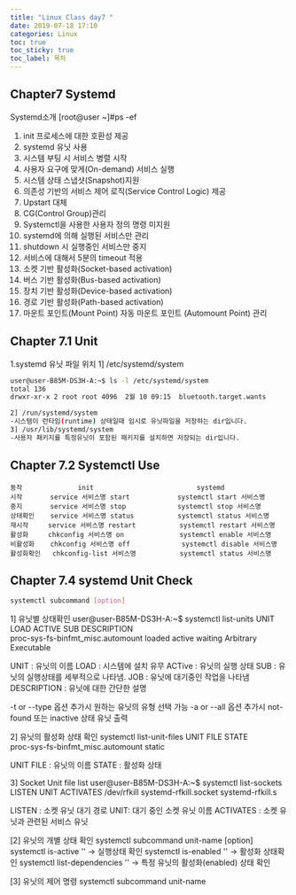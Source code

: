 ```yaml
---
title: "Linux Class day7 "
date: 2019-07-18 17:10
categories: Linux
toc: true
toc_sticky: true
toc_label: 목차 
---
```


## Chapter7 Systemd 


Systemd소개
[root@user ~]#ps -ef
1. init 프로세스에 대한 호환성 제공
2. systemd 유닛 사용
3. 시스템 부팅 시 서비스 병렬 시작
4. 사용자 요구에 맞게(On-demand) 서비스 실행
5. 시스템 상태 스냅샷(Snapshot)지원
6. 의존성 기반의 서비스 제어 로직(Service Control Logic) 제공
7. Upstart 대체 
8. CG(Control Group)관리
9. Systemctl을 사용한 사용자 정의 명령 미지원
10. systemd에 의해 실행된 서비스만 관리
11. shutdown 시 실행중인 서비스만 중지
12. 서비스에 대해서 5분의 timeout 적용
13. 소켓 기반 활성화(Socket-based activation)
14. 버스 기반 활성화(Bus-based activation)
15. 장치 기반 활성화(Device-based activation)
16. 경로 기반 활성화(Path-based activation)
17. 마운트 포인트(Mount Point) 자동 마운트 포인트 (Automount Point) 관리

## Chapter 7.1 Unit


1.systemd 유닛 파일 위치
1] /etc/systemd/system
```bash
user@user-B85M-DS3H-A:~$ ls -l /etc/systemd/system
total 136
drwxr-xr-x 2 root root 4096  2월 10 09:15  bluetooth.target.wants
```

```bash
2] /run/systemd/system
-시스템이 런타임(runtime) 상태일때 임시로 유닛파일을 저장하는 dir입니다.
3] /usr/lib/systemd/system
-사용자 패키지를 특정유닛이 포함된 패키지를 설치하면 저장되는 dir입니다.
```

## Chapter 7.2 Systemctl Use

```class
동작              init                          systemd
시작       service 서비스명 start            systemctl start 서비스명
중지       service 서비스명 stop             systemctl stop 서비스명
상태확인    service 서비스명 status           systemctl status 서비스명
재시작     service 서비스명 restart           systemctl restart 서비스명
활성화     chkconfig 서비스명 on              systemctl enable 서비스명
비활성화    chkconfig 서비스명 off             systemctl disable 서비스명
활성화확인   chkconfig-list 서비스명           systemctl status 서비스명
```

## Chapter 7.4 systemd Unit Check

```bash
systemctl subcommand [option]
```

1] 유닛별 상태확인
user@user-B85M-DS3H-A:~$ systemctl list-units
UNIT                          LOAD   ACTIVE SUB       DESCRIPTION              
proc-sys-fs-binfmt_misc.automount loaded active waiting   Arbitrary Executable 

UNIT : 유닛의 이름
LOAD : 시스템에 설치 유무
ACTive : 유닛의 실행 상태
SUB : 유닛의 실행상태를 세부적으로 나타냄.
JOB : 유닛에 대기중인 작업을 나타냄
DESCRIPTION : 유닛에 대한 간단한 설명

-t or --type 옵션 추가시 원하는 유닛의 유형 선택 가능
-a or --all 옵션 추가시 not-found 또는 inactive 상태 유닛 출력

2] 유닛의 활성화 상태 확인
systemctl list-unit-files 
UNIT FILE                                  STATE          
proc-sys-fs-binfmt_misc.automount          static         

UNIT FILE : 유닛의 이름
STATE : 활성화 상태

3] Socket Unit file list
user@user-B85M-DS3H-A:~$ systemctl list-sockets 
LISTEN                          UNIT                            ACTIVATES
/dev/rfkill                     systemd-rfkill.socket           systemd-rfkill.s

LISTEN : 소켓 유닛 대기 경로
UNIT: 대기 중인 소켓 유닛 이름
ACTIVATES : 소켓 유닛과 관련된 서비스 유닛

[2] 유닛의 개별 상태 확인
systemctl subcommand unit-name [option]
systemctl is-active '' ->  실행상태 확인
systemctl is-enabled '' -> 활성화 상태확인
systemctl list-dependencies '' -> 특정 유닛의 활성화(enabled) 상태 확인


[3] 유닛의 제어 명령
systemctl subcommand unit-name
```
